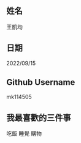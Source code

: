 姓名
----
王凱均

日期
----
2022/09/15

Github Username
---------------
mk114505

我最喜歡的三件事
---------------
吃飯 睡覺 購物
